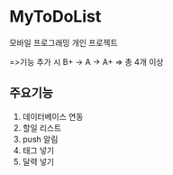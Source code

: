 # MyToDoList
모바일 프로그래밍 개인 프로젝트 


=>기능 추가 시 B+ -> A -> A+ => 총 4개 이상



## 주요기능

1. 데이터베이스 연동
2. 할일 리스트
3. push 알림
4. 태그 넣기
5. 달력 넣기
